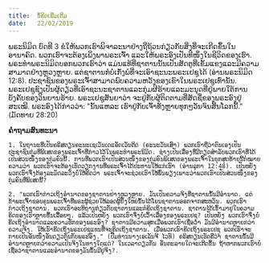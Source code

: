 ```yaml
---
title:  ຂໍ້ຄິດເພີ່ມເຕີມ
date:   22/02/2019
---
```


ພຣະນິມິດ ບົດທີ 3 ຂໍໃຫ້ພວກເຮົາພິຈາລະນາຢ່າງຖີ່ຖ້ວນກ່ຽວກັບສິ່ງທີ່ຈະເກີດຂຶ້ນໃນອານາຄົດ. ພວກເຮົາຈະຕ້ອງເພິ່ງພາພຣະເຈົ້າ ແລະໃຫ້ພຣະອົງເປັນທີໜຶ່ງໃນຊີວິດຂອງເຮົາ. ພຣະທຳພຣະນິມິດບອກພວກເຮົາວ່າ ແມ່ນແທ້ທີ່ຊາຕານນັ້ນເປັນສັດຕູທີ່ເຂັ້ມແຂງແລະມີຄວາມສາມາດຢ່າງຫຼວງຫຼາຍ. ແຕ່ຊາຕານກໍບໍ່ເກັ່ງພໍທີ່ຈະເອົາຊະນະພຣະເຢຊູໄດ້ (ອ່ານພຣະນິມິດ 12:8). ປະຊາຊົນຂອງພຣະເຈົ້າສາມາດພົບຄວາມຫວັງຂອງເຂົາໃນພຣະເຢຊູເທົ່ານັ້ນ. ພຣະເຢຊູຊົງເປັນຜູ້ດຽວທີ່ເອົາຊະນະຊາຕານແລະກຸ່ມຜີຮ້າຍແລະມະນຸດທີ່ຢູ່ພາຍໃຕ້ການບັງຄັບຂອງວິນຍານຮ້າຍ. ພຣະເຢຊູສັນຍາວ່າ ຈະຢູ່ກັບຜູ້ຕິດຕາມທີ່ສັດຊື່ຂອງພຣະອົງຢູ່ສະເໝີ. ພຣະອົງໄດ້ກ່າວວ່າ: "ນັ້ນແຫລະ ເຮົາຢູ່ກັບເຈົ້າທັງຫຼາຍທຸກໆວັນຈົນສິ້ນໂລກນີ້." (ມັດທາຍ 28:20)

**ຄຳຖາມສົນທະນາ**

`1. ໃນຖານະທີ່ເປັນຄຣິສຕຽນຄະນະເຊເວັນເດແອັດເວັນຕິດ (ຄະນະວັນເສົາ) ພວກເຮົາຖືວ່າຕົນເອງເປັນປະຊາຊົນກຸ່ມທີ່ພິເສດຂອງພຣະເຈົ້າທີ່ກ່າວໄວ້ໃນພຣະທຳພຣະນິມິດ. ຊ່າງເປັນເລື່ອງທີ່ມີກຽດສຳລັບພວກເຮົາທີ່ໄດ້ເປັນສ່ວນໜຶ່ງຂອງກຸ່ມຄົນນີ້. ການທີ່ພວກເຮົາເປັນສ່ວນໜຶ່ງຂອງກຸ່ມຄົນພິເສດຂອງພຣະເຈົ້າໃນຍຸກສຸດທ້າຍນີ້ກໍໝາຍຄວາມວ່າ ພວກເຮົາຈະຕ້ອງເຮັດວຽກງານທີ່ພຣະເຈົ້າໄດ້ປະທານໃຫ້ແກ່ເຮົາ (ອ່ານລູກາ 12:48). ເປັນຫຍັງ ພວກເຮົາຈຶ່ງຕ້ອງລະມັດລະວັງບໍ່ໃຫ້ຄິດວ່າ ພຣະເຈົ້າຈະຊ່ວຍເຮົາໃຫ້ພົ້ນພຽງເພາະວ່າພວກເຮົາເປັນສ່ວນໜຶ່ງຂອງກຸ່ມຄົນທີ່ພິເສດນີ້?`

`2. "ພວກເຮົາກ່າວເຖິງອໍານາດຂອງຊາຕານຢ່າງຫຼວງຫຼາຍ. ມັນເປັນຄວາມຈິງທີ່ຊາຕານນັ້ນມີອຳນາດ. ແຕ່ຂ້າພະເຈົ້າຂອບຄຸນພຣະເຈົ້າທີ່ພຣະຜູ້ຊ່ວຍໃຫ້ລອດຜູ້ຍິ່ງໃຫຍ່ນັ້ນໄດ້ໂຍນຊາຕານອອກຈາກສະຫວັນ. ພວກເຮົາກ່າວເຖິງຊາຕານ. ພວກເຮົາອະທິຖານກ່ຽວກັບຊາຕານແລະກໍຄິດເຖິງຊາຕານ. ຊາຕານໄດ້ເຂົ້າມາຢູ່ໃນຄວາມຄິດຂອງເຮົາຫຼາຍຂຶ້ນເລື້ອຍໆ. ແລ້ວເປັນຫຍັງ ພວກເຮົາຈຶ່ງບໍ່ເວົ້າເລື່ອງຂອງພຣະເຢຊູ? ເປັນຫຍັງ ພວກເຮົາຈຶ່ງບໍ່ຄິດເຖິງອຳນາດແລະຄວາມຮັກຂອງພຣະອົງ? ຊາຕານມີຄວາມສຸກເມື່ອພວກເຮົາເຊື່ອວ່າ ມັນມີອຳນາດຫຼາຍກວ່າຄວາມຈິງ. ໃຫ້ເຮົາຄິດເຖິງພຣະເຢຊູແທນທີ່ຈະຄິດເຖິງຊາຕານ. ເມື່ອພວກເຮົາຄິດເຖິງພຣະເຢຊູ ພວກເຮົາຈະກາຍເປັນອັນໜຶ່ງອັນດຽວກັນກັບພຣະອົງ." (ປື້ມທ່ານນາງເອເລັນຈີ ໄວທ໌) ຄຣິສຕຽນເຮັດຄືວ່າ ຊາຕານນັ້ນມີອຳນາດຫຼາຍກວ່າຄວາມເປັນຈິງໃນທາງໃດແດ່? ໃນເວລາດຽວກັນ ອັນຕະລາຍໃດຈະເກີດຂຶ້ນ ຖ້າຫາກພວກເຮົາບໍ່ເຊື່ອວ່າຊາຕານແລະອຳນາດຂອງມັນນັ້ນມີຢູ່ຈິງ?.`